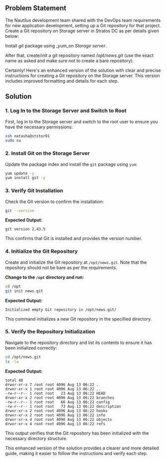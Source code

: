 ## Problem Statement

The Nautilus development team shared with the DevOps team requirements for new application development, setting up a Git repository for that project. Create a Git repository on Storage server in Stratos DC as per details given below:

Install _git_ package using _yum_on _Storage server_.

After that, create/init a git repository named _/opt/news.git_ (use the exact name as asked and make sure not to create a bare repository).

Certainly! Here's an enhanced version of the solution with clear and precise instructions for creating a Git repository on the Storage server. This version includes improved formatting and details for each step.

## Solution

### 1. Log In to the Storage Server and Switch to Root

First, log in to the Storage server and switch to the root user to ensure you have the necessary permissions:

```bash
ssh natasha@ststor01
sudo su
```

### 2. Install Git on the Storage Server

Update the package index and install the `git` package using `yum`:

```bash
yum update -y
yum install git -y
```

### 3. Verify Git Installation

Check the Git version to confirm the installation:

```bash
git --version
```

**Expected Output:**

```
git version 2.43.5
```

This confirms that Git is installed and provides the version number.

### 4. Initialize the Git Repository

Create and initialize the Git repository at `/opt/news.git`. Note that the repository should not be bare as per the requirements.

**Change to the `/opt` directory and run:**

```bash
cd /opt
git init news.git
```

**Expected Output:**

```
Initialized empty Git repository in /opt/news.git/
```

This command initializes a new Git repository in the specified directory.

### 5. Verify the Repository Initialization

Navigate to the repository directory and list its contents to ensure it has been initialized correctly:

```bash
cd /opt/news.git
ls -la
```

**Expected Output:**

```
total 40
drwxr-xr-x 7 root root 4096 Aug 13 06:22 .
drwxr-xr-x 1 root root 4096 Aug 13 06:22 ..
-rw-r--r-- 1 root root   23 Aug 13 06:22 HEAD
drwxr-xr-x 2 root root 4096 Aug 13 06:22 branches
-rw-r--r-- 1 root root   66 Aug 13 06:22 config
-rw-r--r-- 1 root root   73 Aug 13 06:22 description
drwxr-xr-x 2 root root 4096 Aug 13 06:22 hooks
drwxr-xr-x 2 root root 4096 Aug 13 06:22 info
drwxr-xr-x 4 root root 4096 Aug 13 06:22 objects
drwxr-xr-x 4 root root 4096 Aug 13 06:22 refs
```

This output verifies that the Git repository has been initialized with the necessary directory structure.

This enhanced version of the solution provides a clearer and more detailed guide, making it easier to follow the instructions and verify each step.
